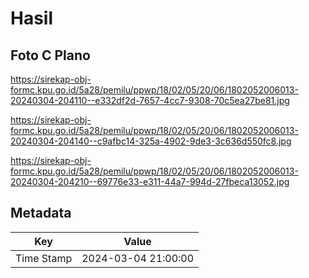 # Hasil

## Foto C Plano

https://sirekap-obj-formc.kpu.go.id/5a28/pemilu/ppwp/18/02/05/20/06/1802052006013-20240304-204110--e332df2d-7657-4cc7-9308-70c5ea27be81.jpg

https://sirekap-obj-formc.kpu.go.id/5a28/pemilu/ppwp/18/02/05/20/06/1802052006013-20240304-204140--c9afbc14-325a-4902-9de3-3c636d550fc8.jpg

https://sirekap-obj-formc.kpu.go.id/5a28/pemilu/ppwp/18/02/05/20/06/1802052006013-20240304-204210--69776e33-e311-44a7-994d-27fbeca13052.jpg


## Metadata

| Key        | Value               |
| ---------- | ------------------- |
| Time Stamp | 2024-03-04 21:00:00 |



